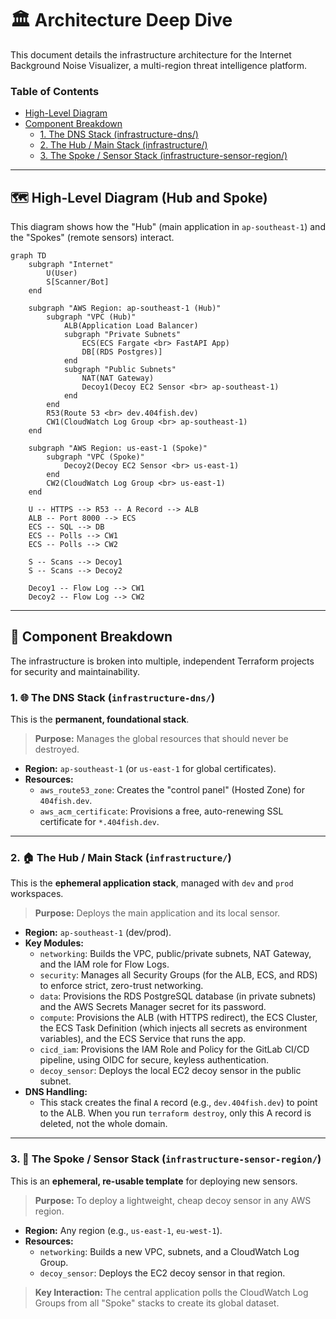 

# 🏛️ Architecture Deep Dive

This document details the infrastructure architecture for the Internet Background Noise Visualizer, a multi-region threat intelligence platform.

### Table of Contents

  * [High-Level Diagram](#️-high-level-diagram)
  * [Component Breakdown](#-component-breakdown)
      * [1. The DNS Stack (infrastructure-dns/)](#1--the-dns-stack-infrastructure-dns)
      * [2. The Hub / Main Stack (infrastructure/)](#2--the-hub--main-stack-infrastructure)
      * [3. The Spoke / Sensor Stack (infrastructure-sensor-region/)](#3--the-spoke--sensor-stack-infrastructure-sensor-region)

-----

## 🗺️ High-Level Diagram (Hub and Spoke)

This diagram shows how the "Hub" (main application in `ap-southeast-1`) and the "Spokes" (remote sensors) interact.

```mermaid
graph TD
    subgraph "Internet"
        U(User)
        S[Scanner/Bot]
    end

    subgraph "AWS Region: ap-southeast-1 (Hub)"
        subgraph "VPC (Hub)"
            ALB(Application Load Balancer)
            subgraph "Private Subnets"
                ECS(ECS Fargate <br> FastAPI App)
                DB[(RDS Postgres)]
            end
            subgraph "Public Subnets"
                NAT(NAT Gateway)
                Decoy1(Decoy EC2 Sensor <br> ap-southeast-1)
            end
        end
        R53(Route 53 <br> dev.404fish.dev)
        CW1(CloudWatch Log Group <br> ap-southeast-1)
    end

    subgraph "AWS Region: us-east-1 (Spoke)"
        subgraph "VPC (Spoke)"
            Decoy2(Decoy EC2 Sensor <br> us-east-1)
        end
        CW2(CloudWatch Log Group <br> us-east-1)
    end
    
    U -- HTTPS --> R53 -- A Record --> ALB
    ALB -- Port 8000 --> ECS
    ECS -- SQL --> DB
    ECS -- Polls --> CW1
    ECS -- Polls --> CW2

    S -- Scans --> Decoy1
    S -- Scans --> Decoy2
    
    Decoy1 -- Flow Log --> CW1
    Decoy2 -- Flow Log --> CW2
```

-----

## 🧩 Component Breakdown

The infrastructure is broken into multiple, independent Terraform projects for security and maintainability.

### 1\. 🌐 The DNS Stack (`infrastructure-dns/`)

This is the **permanent, foundational stack**.

> **Purpose:** Manages the global resources that should never be destroyed.

  * **Region:** `ap-southeast-1` (or `us-east-1` for global certificates).
  * **Resources:**
      * `aws_route53_zone`: Creates the "control panel" (Hosted Zone) for `404fish.dev`.
      * `aws_acm_certificate`: Provisions a free, auto-renewing SSL certificate for `*.404fish.dev`.

-----

### 2\. 🏠 The Hub / Main Stack (`infrastructure/`)

This is the **ephemeral application stack**, managed with `dev` and `prod` workspaces.

> **Purpose:** Deploys the main application and its local sensor.

  * **Region:** `ap-southeast-1` (dev/prod).
  * **Key Modules:**
      * `networking`: Builds the VPC, public/private subnets, NAT Gateway, and the IAM role for Flow Logs.
      * `security`: Manages all Security Groups (for the ALB, ECS, and RDS) to enforce strict, zero-trust networking.
      * `data`: Provisions the RDS PostgreSQL database (in private subnets) and the AWS Secrets Manager secret for its password.
      * `compute`: Provisions the ALB (with HTTPS redirect), the ECS Cluster, the ECS Task Definition (which injects all secrets as environment variables), and the ECS Service that runs the app.
      * `cicd_iam`: Provisions the IAM Role and Policy for the GitLab CI/CD pipeline, using OIDC for secure, keyless authentication.
      * `decoy_sensor`: Deploys the local EC2 decoy sensor in the public subnet.
  * **DNS Handling:**
      * This stack creates the final `A` record (e.g., `dev.404fish.dev`) to point to the ALB. When you run `terraform destroy`, only this A record is deleted, not the whole domain.

-----

### 3\. 📡 The Spoke / Sensor Stack (`infrastructure-sensor-region/`)

This is an **ephemeral, re-usable template** for deploying new sensors.

> **Purpose:** To deploy a lightweight, cheap decoy sensor in any AWS region.

  * **Region:** Any region (e.g., `us-east-1`, `eu-west-1`).
  * **Resources:**
      * `networking`: Builds a new VPC, subnets, and a CloudWatch Log Group.
      * `decoy_sensor`: Deploys the EC2 decoy sensor in that region.

> **Key Interaction:** The central application polls the CloudWatch Log Groups from all "Spoke" stacks to create its global dataset.
